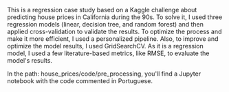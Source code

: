 This is a regression case study based on a Kaggle challenge about predicting house prices in California during the 90s. To solve it, I used three regression models (linear, decision tree, and random forest) and then applied cross-validation to validate the results. To optimize the process and make it more efficient, I used a personalized pipeline. Also, to improve and optimize the model results, I used GridSearchCV. As it is a regression model, I used a few literature-based metrics, like RMSE, to evaluate the model's results.

In the path: house_prices/code/pre_processing, you'll find a Jupyter notebook with the code commented in Portuguese.

